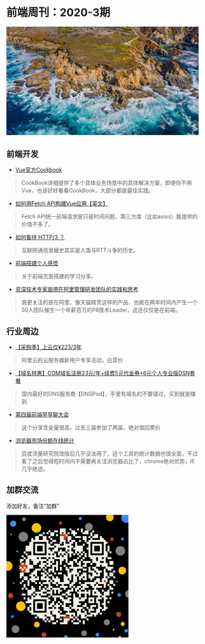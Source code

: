 # 前端周刊：2020-3期

[![](/img/bing/20200326.png?imageMogr2/thumbnail/960x)](https://cn.bing.com/search?q=大苏尔海岸线)


## 前端开发

- [Vue官方Cookbook](https://cn.vuejs.org/v2/cookbook/index.html)

> CookBook详细提供了多个具体业务场景中的具体解决方案，即便你不用Vue，也该好好看看CookBook，大部分都是最佳实践。

- [如何用Fetch API构建Vue应用【英文】](https://scotch.io/@bedakb/lets-build-type-ahead-component-with-vuejs-2-and-fetch-api)

> Fetch API统一前端请求层只是时间问题，第三方库（比如axios）能提供的价值不多了。

- [如何看待 HTTP/3 ？](https://mp.weixin.qq.com/s/fC10Cyj6xjjwOCnqxX-Dvg)

> 互联网通信发展史其实是人类与RTT斗争的历史。

- [前端搭建个人感悟](https://juejin.im/post/5e807ded51882573a0337a48?from=timeline&isappinstalled=0)

> 关于前端页面搭建的学习分享。

- [资深技术专家崮德在阿里管理研发团队的实践和思考](https://mp.weixin.qq.com/s?__biz=MzU4NzU0MDIzOQ==&mid=2247489170&idx=2&sn=4681c8eade27686a7605a4926e1eb5ab)

> 我更关注的是在阿里，像天猫精灵这样的产品，也能在两年时间内产生一个50人团队催生一个年薪百万的P8技术Leader，这还仅仅是在前端。


## 行业周边

- [【采购季】上云仅¥223/3年](https://www.aliyun.com/sale-season/2020/procurement-new-members?userCode=y31qmczl)

> 阿里云的云服务器新用户专享活动，白菜价

- [【域名特惠】COM域名注册23元/年+续费5元代金券+6元个人专业版DSN套餐](https://www.dnspod.cn/promo/domainscarnival?promo_code=3LIUUR11729&source=sharelink&from=link)

> 国内最好的DNS服务商【DNSPod】，手里有域名的不要错过，买到就是赚到

- [第四届前端早早聊大会](https://www.huodongxing.com/event/9538223651700)

> 这个分享含金量很高，过去三届参加了两届，绝对值回票价

- [浏览器市场份额在线统计](https://gs.statcounter.com/)

> 百度流量研究院改版后几乎没法用了，这个工具的统计数据也很全面，不过看了之后觉得短时间内不需要再关注浏览器占比了，chrome绝对优势，IE几乎绝迹。

## 加群交流

添加好友，备注“加群”

![refned_x](../img/a/refined-x.jpg)

